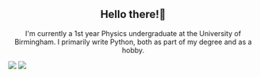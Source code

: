 <h2 align = "center"> Hello there!👋</h2>
<p align = 'center'> I'm currently a 1st year Physics undergraduate at the University of Birmingham. I primarily write Python,  both as part of my degree and as a hobby. </p>
<img src="https://github-readme-stats.vercel.app/api?username=solomonsanderson" />
<img src = "https://github-readme-stats.vercel.app/api/top-langs/?username=solomonsanderson" />

<!--
**solomonsanderson/solomonsanderson** is a ✨ _special_ ✨ repository because its `README.md` (this file) appears on your GitHub profile.

Here are some ideas to get you started:

- 🔭 I’m currently working on ...
- 🌱 I’m currently learning ...
- 👯 I’m looking to collaborate on ...
- 🤔 I’m looking for help with ...
- 💬 Ask me about ...
- 📫 How to reach me: ...
- 😄 Pronouns: ...
- ⚡ Fun fact: ...
-->

